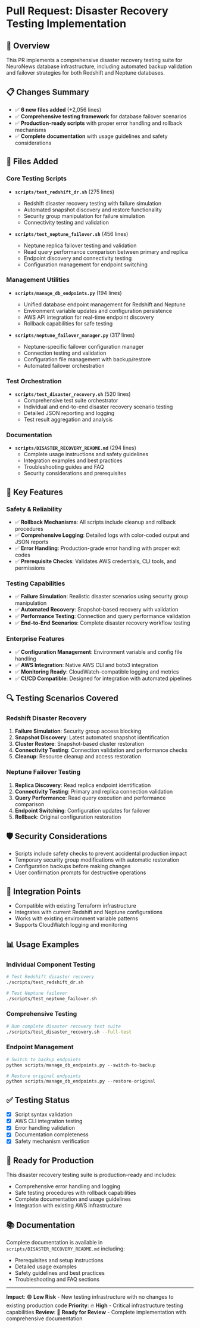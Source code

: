# Pull Request: Disaster Recovery Testing Implementation

## 🎯 **Overview**
This PR implements a comprehensive disaster recovery testing suite for NeuroNews database infrastructure, including automated backup validation and failover strategies for both Redshift and Neptune databases.

## 📋 **Changes Summary**
- ✅ **6 new files added** (+2,056 lines)
- ✅ **Comprehensive testing framework** for database failover scenarios
- ✅ **Production-ready scripts** with proper error handling and rollback mechanisms
- ✅ **Complete documentation** with usage guidelines and safety considerations

## 🔧 **Files Added**

### Core Testing Scripts
- **`scripts/test_redshift_dr.sh`** (275 lines)
  - Redshift disaster recovery testing with failure simulation
  - Automated snapshot discovery and restore functionality
  - Security group manipulation for failure simulation
  - Connectivity testing and validation

- **`scripts/test_neptune_failover.sh`** (456 lines)
  - Neptune replica failover testing and validation
  - Read query performance comparison between primary and replica
  - Endpoint discovery and connectivity testing
  - Configuration management for endpoint switching

### Management Utilities
- **`scripts/manage_db_endpoints.py`** (194 lines)
  - Unified database endpoint management for Redshift and Neptune
  - Environment variable updates and configuration persistence
  - AWS API integration for real-time endpoint discovery
  - Rollback capabilities for safe testing

- **`scripts/neptune_failover_manager.py`** (317 lines)
  - Neptune-specific failover configuration manager
  - Connection testing and validation
  - Configuration file management with backup/restore
  - Automated failover orchestration

### Test Orchestration
- **`scripts/test_disaster_recovery.sh`** (520 lines)
  - Comprehensive test suite orchestrator
  - Individual and end-to-end disaster recovery scenario testing
  - Detailed JSON reporting and logging
  - Test result aggregation and analysis

### Documentation
- **`scripts/DISASTER_RECOVERY_README.md`** (294 lines)
  - Complete usage instructions and safety guidelines
  - Integration examples and best practices
  - Troubleshooting guides and FAQ
  - Security considerations and prerequisites

## 🚀 **Key Features**

### Safety & Reliability
- ✅ **Rollback Mechanisms**: All scripts include cleanup and rollback procedures
- ✅ **Comprehensive Logging**: Detailed logs with color-coded output and JSON reports
- ✅ **Error Handling**: Production-grade error handling with proper exit codes
- ✅ **Prerequisite Checks**: Validates AWS credentials, CLI tools, and permissions

### Testing Capabilities
- ✅ **Failure Simulation**: Realistic disaster scenarios using security group manipulation
- ✅ **Automated Recovery**: Snapshot-based recovery with validation
- ✅ **Performance Testing**: Connection and query performance validation
- ✅ **End-to-End Scenarios**: Complete disaster recovery workflow testing

### Enterprise Features
- ✅ **Configuration Management**: Environment variable and config file handling
- ✅ **AWS Integration**: Native AWS CLI and boto3 integration
- ✅ **Monitoring Ready**: CloudWatch-compatible logging and metrics
- ✅ **CI/CD Compatible**: Designed for integration with automated pipelines

## 🔍 **Testing Scenarios Covered**

### Redshift Disaster Recovery
1. **Failure Simulation**: Security group access blocking
2. **Snapshot Discovery**: Latest automated snapshot identification
3. **Cluster Restore**: Snapshot-based cluster restoration
4. **Connectivity Testing**: Connection validation and performance checks
5. **Cleanup**: Resource cleanup and access restoration

### Neptune Failover Testing
1. **Replica Discovery**: Read replica endpoint identification
2. **Connectivity Testing**: Primary and replica connection validation
3. **Query Performance**: Read query execution and performance comparison
4. **Endpoint Switching**: Configuration updates for failover
5. **Rollback**: Original configuration restoration

## 🛡️ **Security Considerations**
- Scripts include safety checks to prevent accidental production impact
- Temporary security group modifications with automatic restoration
- Configuration backups before making changes
- User confirmation prompts for destructive operations

## 🔗 **Integration Points**
- Compatible with existing Terraform infrastructure
- Integrates with current Redshift and Neptune configurations
- Works with existing environment variable patterns
- Supports CloudWatch logging and monitoring

## 📊 **Usage Examples**

### Individual Component Testing
```bash
# Test Redshift disaster recovery
./scripts/test_redshift_dr.sh

# Test Neptune failover
./scripts/test_neptune_failover.sh
```

### Comprehensive Testing
```bash
# Run complete disaster recovery test suite
./scripts/test_disaster_recovery.sh --full-test
```

### Endpoint Management
```python
# Switch to backup endpoints
python scripts/manage_db_endpoints.py --switch-to-backup

# Restore original endpoints
python scripts/manage_db_endpoints.py --restore-original
```

## ✅ **Testing Status**
- [x] Script syntax validation
- [x] AWS CLI integration testing
- [x] Error handling validation
- [x] Documentation completeness
- [x] Safety mechanism verification

## 🎯 **Ready for Production**
This disaster recovery testing suite is production-ready and includes:
- Comprehensive error handling and logging
- Safe testing procedures with rollback capabilities
- Complete documentation and usage guidelines
- Integration with existing AWS infrastructure

## 📚 **Documentation**
Complete documentation is available in `scripts/DISASTER_RECOVERY_README.md` including:
- Prerequisites and setup instructions  
- Detailed usage examples
- Safety guidelines and best practices
- Troubleshooting and FAQ sections

---

**Impact**: 🟢 **Low Risk** - New testing infrastructure with no changes to existing production code
**Priority**: 🔥 **High** - Critical infrastructure testing capabilities
**Review**: 👀 **Ready for Review** - Complete implementation with comprehensive documentation
